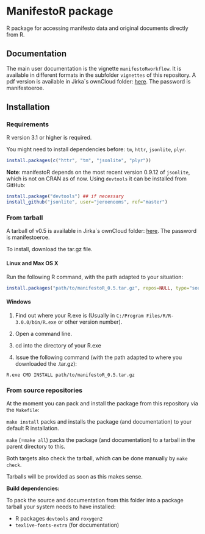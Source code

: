 # ManifestoR package

R package for accessing manifesto data and original documents directly from R.

## Documentation

The main user documentation is the vignette `manifestoRworkflow`.
It is available in different formats in the subfolder `vignettes` of this repository.
A pdf version is available in Jirka`s ownCloud folder:
[here](https://cloud.wzb.eu/public.php?service=files&t=8b30d7bd0e9a18062fbeea6cf8f2e3f3).
The password is manifestoeroe.

## Installation

### Requirements

R version 3.1 or higher is required.

You might need to install dependencies before: `tm`, `httr`, `jsonlite`, `plyr`.

```r
install.packages(c("httr", "tm", "jsonlite", "plyr"))
```

**Note**: manifestoR depends on the most recent version 0.9.12 of `jsonlite`,
which is not on CRAN as of now. Using `devtools` it can be installed from GitHub:

```r
install.package("devtools") ## if necessary
install_github("jsonlite", user="jeroenooms", ref="master")
```

### From tarball

A tarball of v0.5 is available in Jirka`s ownCloud folder:
[here](https://cloud.wzb.eu/public.php?service=files&t=8b30d7bd0e9a18062fbeea6cf8f2e3f3).
The password is manifestoeroe.

To install, download the tar.gz file.

#### Linux and Max OS X

Run the following R command, with the path adapted to your situation:

```r
install.packages("path/to/manifestoR_0.5.tar.gz", repos=NULL, type="source")
```

#### Windows

1. Find out where your R.exe is (Usually in `C:/Program Files/R/R-3.0.0/bin/R.exe` or other version number).

2. Open a command line.

3. cd into the directory of your R.exe

4. Issue the following command (with the path adapted to where you downloaded the .tar.gz):

```
R.exe CMD INSTALL path/to/manifestoR_0.5.tar.gz
```

### From source repositories

At the moment you can pack and install the package from this repository via the `Makefile`:

`make install` packs and installs the package (and documentation) to your default R installation.

`make` (=`make all`) packs the package (and documentation) to a tarball in the parent directory to this.

Both targets also check the tarball, which can be done manually by `make check`.

Tarballs will be provided as soon as this makes sense.


**Build dependencies:**

To pack the source and documentation from this folder into a package tarball your system needs to have installed:

* R packages `devtools` and `roxygen2`
* `texlive-fonts-extra` (for documentation)